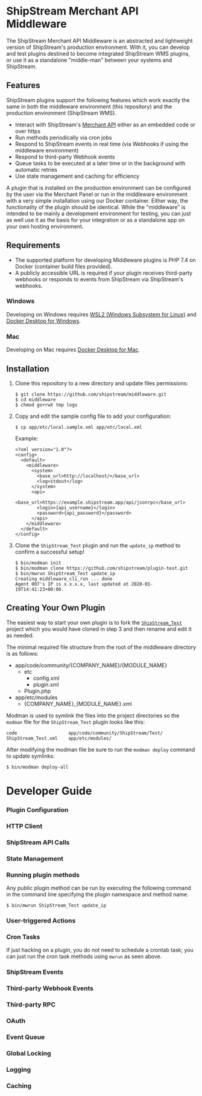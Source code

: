 ShipStream Merchant API Middleware
========
The ShipStream Merchant API Middleware is an abstracted and lightweight version of ShipStream's production environment.
With it, you can develop and test plugins destined to become integrated ShipStream WMS plugins, or use it as a standalone
"middle-man" between your systems and ShipStream.


Features
--------
ShipStream plugins support the following features which work exactly the same in both the middleware environment (this repository)
and the production environment (ShipStream WMS).

* Interact with ShipStream's [Merchant API](https://docs.shipstream.io) either as an embedded code or over https 
* Run methods periodically via cron jobs
* Respond to ShipStream events in real time (via Webhooks if using the middleware environment)
* Respond to third-party Webhook events
* Queue tasks to be executed at a later time or in the background with automatic retries
* Use state management and caching for efficiency

A plugin that is installed on the production environment can be configured by the user via the Merchant Panel or run in
the middleware environment with a very simple installation using our Docker container. Either way, the functionality
of the plugin should be identical. While the "middleware" is intended to be mainly a development environment for testing,
you can just as well use it as the basis for your integration or as a standalone app on your own hosting environment.


Requirements
------------

* The supported platform for developing Middleware plugins is PHP 7.4 on Docker (container build files provided).
* A publicly accessible URL is required if your plugin receives third-party webhooks or responds to events from
  ShipStream via ShipStream's webhooks.

### Windows

Developing on Windows requires [WSL2 (Windows Subsystem for Linux)](https://docs.microsoft.com/en-us/windows/wsl/install-win10)
and [Docker Desktop for Windows](https://docs.docker.com/docker-for-windows/install/).

### Mac

Developing on Mac requires [Docker Desktop for Mac](https://docs.docker.com/docker-for-mac/install/).


Installation
------------

1. Clone this repository to a new directory and update files permissions:
   ```
   $ git clone https://github.com/shipstream/middleware.git
   $ cd middleware
   $ chmod go+rwX tmp logs
   ```
   
2. Copy and edit the sample config file to add your configuration:
   ```
   $ cp app/etc/local.sample.xml app/etc/local.xml
   ```
   Example:
   ```
   <?xml version="1.0"?>
   <config>
     <default>
       <middleware>
         <system>
           <base_url>http://localhost/</base_url>
           <log>stdout</log>
         </system>
         <api>
           <base_url>https://example.shipstream.app/api/jsonrpc</base_url>
           <login>{api_username}</login>
           <password>{api_password}</password>
         </api>
       </middleware>
     </default>
   </config>
   ```
   
3. Clone the `ShipStream_Test` plugin and run the `update_ip` method to confirm a successful setup!
   ```
   $ bin/modman init
   $ bin/modman clone https://github.com/shipstream/plugin-test.git
   $ bin/mwrun ShipStream_Test update_ip
   Creating middleware_cli_run ... done
   Agent 007's IP is x.x.x.x, last updated at 2020-01-19T14:41:23+00:00.
   ```


Creating Your Own Plugin
------------------------

The easiest way to start your own plugin is to fork the [`ShipStream_Test`](https://github.com/shipstream/plugin-test)
project which you would have cloned in step 3 and then rename and edit it as needed.

The minimal required file structure from the root of the middleware directory is as follows:

* app/code/community/{COMPANY_NAME}/{MODULE_NAME}
  * etc
    * config.xml
    * plugin.xml
  * Plugin.php
* app/etc/modules
  * {COMPANY_NAME}_{MODULE_NAME}.xml

Modman is used to symlink the files into the project directories so the `modman` file for the
`ShipStream_Test` plugin looks like this:

```
code                   app/code/community/ShipStream/Test/
ShipStream_Test.xml    app/etc/modules/
```

After modifying the modman file be sure to run the `modman deploy` command to update symlinks:

```
$ bin/modman deploy-all
```

Developer Guide
===============

### Plugin Configuration

### HTTP Client

### ShipStream API Calls

### State Management

### Running plugin methods

Any public plugin method can be run by executing the following command in the command line specifying the plugin
namespace and method name.

```
$ bin/mwrun ShipStream_Test update_ip
```

### User-triggered Actions

### Cron Tasks

If just hacking on a plugin, you do not need to schedule a crontab task; you can just run the cron task methods
using `mwrun` as seen above.

### ShipStream Events

### Third-party Webhook Events

### Third-party RPC

### OAuth

### Event Queue

### Global Locking

### Logging

### Caching

